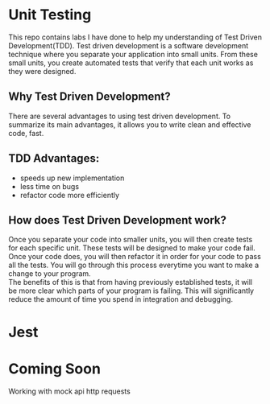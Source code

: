 # Unit Testing

This repo contains labs I have done to help my understanding of Test Driven Development(TDD). Test driven development is a software development technique where you separate your application into small units. From these small units, you create automated tests that verify that each unit works as they were designed.  

## Why Test Driven Development? 

There are several advantages to using test driven development. To summarize its main advantages, it allows you to write clean and effective code, fast. 

## TDD Advantages: 
- speeds up new implementation
- less time on bugs 
- refactor code more efficiently 

## How does Test Driven Development work? 

Once you separate your code into smaller units, you will then create tests for each specific unit. These tests will be designed to make your code fail. Once your code does, you will then refactor it in order for your code to pass all the tests. 
You will go through this process everytime you want to make a change to your program.  
The benefits of this is that from having previously established tests, it will be more clear which parts of your program is failing. This will significantly reduce the amount of time you spend in integration and debugging.

# Jest 

# Coming Soon

Working with mock api http requests
